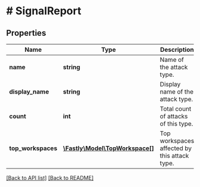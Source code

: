 # # SignalReport

## Properties

Name | Type | Description | Notes
------------ | ------------- | ------------- | -------------
**name** | **string** | Name of the attack type. | [optional] 
**display_name** | **string** | Display name of the attack type. | [optional] 
**count** | **int** | Total count of attacks of this type. | [optional] 
**top_workspaces** | [**\Fastly\Model\TopWorkspace[]**](TopWorkspace.md) | Top workspaces affected by this attack type. | [optional] 


[[Back to API list]](../../README.md#endpoints) [[Back to README]](../../README.md)
